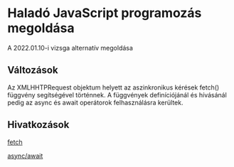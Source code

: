 # Haladó JavaScript programozás megoldása

A 2022.01.10-i vizsga alternatív megoldása

## Változások

Az XMLHHTPRequest objektum helyett az aszinkronikus kérések fetch() függvény segítségével történnek.
A függvények definíciójánál és hívásánál pedig az async és await operátorok felhasználásra kerültek.

## Hivatkozások

[fetch](https://www.w3schools.com/js/js_api_fetch.asp)

[async/await](https://developer.mozilla.org/en-US/docs/Web/JavaScript/Reference/Statements/async_function)